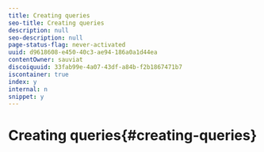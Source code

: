 ```yaml
---
title: Creating queries
seo-title: Creating queries
description: null
seo-description: null
page-status-flag: never-activated
uuid: d9618608-e450-40c3-ae94-186a0a1d44ea
contentOwner: sauviat
discoiquuid: 33fab99e-4a07-43df-a84b-f2b1867471b7
iscontainer: true
index: y
internal: n
snippet: y
---
```


# Creating queries{#creating-queries}

